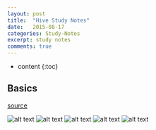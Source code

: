 ```yaml
---
layout: post
title:  "Hive Study Notes"
date:   2015-08-17
categories: Study-Notes
excerpt: study notes
comments: true
---
```


* content
{:toc}

## Basics

[source](http://www.slideshare.net/ye.mikez/hive-tuning?qid=013c7ca0-dc4d-451f-96ef-03d5ef61d002&v=qf1&b=&from_search=4)

![alt text](https://cloud.githubusercontent.com/assets/5607138/9312488/cb110b20-44d1-11e5-99be-3cbc121210a8.png)
![alt text](https://cloud.githubusercontent.com/assets/5607138/9312490/cb1afe28-44d1-11e5-96c4-45bbe39af37c.png)
![alt text](https://cloud.githubusercontent.com/assets/5607138/9312493/cb2603ae-44d1-11e5-85c6-1115b80a7498.png)
![alt text](https://cloud.githubusercontent.com/assets/5607138/9312492/cb1da0f6-44d1-11e5-873e-844a79c2efff.png)
![alt text](https://cloud.githubusercontent.com/assets/5607138/9312489/cb1ab13e-44d1-11e5-9220-625dd4c8c60a.png)
